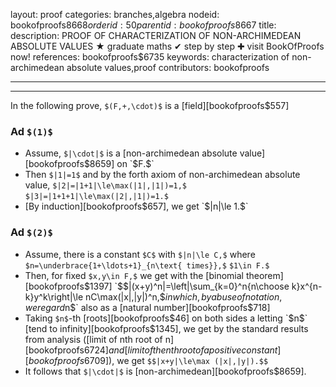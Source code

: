 layout: proof
categories: branches,algebra
nodeid: bookofproofs$8668
orderid: 50
parentid: bookofproofs$8667
title: 
description: PROOF OF CHARACTERIZATION OF NON-ARCHIMEDEAN ABSOLUTE VALUES ★ graduate maths ✔ step by step ✚ visit BookOfProofs now!
references: bookofproofs$6735
keywords: characterization of non-archimedean absolute values,proof
contributors: bookofproofs

---


---

In the following prove, `$(F,+,\cdot)$` is a [field][bookofproofs$557]

### Ad `$(1)$`

* Assume, `$|\cdot|$` is a [non-archimedean absolute value][bookofproofs$8659] on `$F.$`
* Then `$|1|=1$` and by the forth axiom of non-archimedean absolute value, `$|2|=|1+1|\le\max(|1|,|1|)=1,$` `$|3|=|1+1+1|\le\max(|2|,|1|)=1.$`
* [By induction][bookofproofs$657], we get `$|n|\le 1.$`

### Ad `$(2)$`

* Assume, there is a constant `$C$` with `$|n|\le C,$` where `$n=\underbrace{1+\ldots+1}_{n\text{ times}},$` `$1\in F.$`
* Then, for fixed `$x,y\in F,$` we get with the [binomial theorem][bookofproofs$1397]
`$$|(x+y)^n|=\left|\sum_{k=0}^n{n\choose k}x^{n-k}y^k\right|\le nC\max(|x|,|y|)^n,$$`
in which, by abuse of notation, we regard `$n$` also as a [natural number][bookofproofs$718]
* Taking `$n$`-th [roots][bookofproofs$46] on both sides a letting `$n$` [tend to infinity][bookofproofs$1345], we get by the standard results from analysis ([limit of nth root of n][bookofproofs$6724] and [limit of the nth root of a positive constant][bookofproofs$6709]), we get `$$|x+y|\le\max (|x|,|y|).$$`
* It follows that `$|\cdot|$` is [non-archimedean][bookofproofs$8659].
